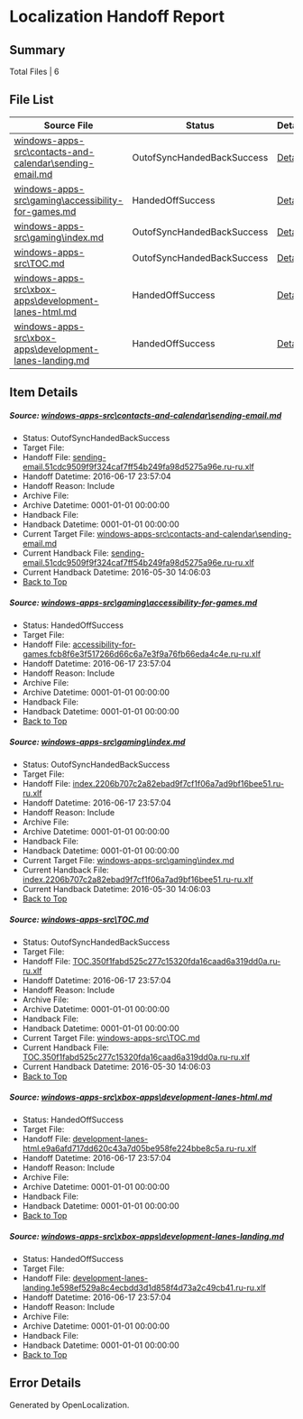 # <a name='report-top'></a> Localization Handoff Report

## Summary
 Total Files | 6

## File List
 Source File | Status | Details 
 ----------- | ------ | ------- 
 [windows-apps-src\contacts-and-calendar\sending-email.md](https://github.com/Microsoft/windows-apps/blob/252e144b2436f047f7b0849bb6e5aee87b2e3464/windows-apps-src/contacts-and-calendar/sending-email.md) | OutofSyncHandedBackSuccess | [Details](#ff0d2cd86f8ba422db7a26565c52293a3e21a018501)
 [windows-apps-src\gaming\accessibility-for-games.md](https://github.com/Microsoft/windows-apps/blob/2492ff5c8b3ba0331e831234943a1db124f8fa4f/windows-apps-src/gaming/accessibility-for-games.md) | HandedOffSuccess | [Details](#2b78d767a7ac75e27f759c0eb06953e6158fb88b2103)
 [windows-apps-src\gaming\index.md](https://github.com/Microsoft/windows-apps/blob/41ee0d2a45408b5b1a0dbc0b102f1b59843814b2/windows-apps-src/gaming/index.md) | OutofSyncHandedBackSuccess | [Details](#e5447f6238ece768513d160579e1c7e89b04e5092159)
 [windows-apps-src\TOC.md](https://github.com/Microsoft/windows-apps/blob/41ee0d2a45408b5b1a0dbc0b102f1b59843814b2/windows-apps-src/TOC.md) | OutofSyncHandedBackSuccess | [Details](#c0a71fa7546fd5f2c7b53b75590797045946ea7f3797)
 [windows-apps-src\xbox-apps\development-lanes-html.md](https://github.com/Microsoft/windows-apps/blob/4996662d044315b878eb05eb6b82a17ce5eef2a7/windows-apps-src/xbox-apps/development-lanes-html.md) | HandedOffSuccess | [Details](#a7b891cf8373e989a0a3bebb0f40be9026ce42b43849)
 [windows-apps-src\xbox-apps\development-lanes-landing.md](https://github.com/Microsoft/windows-apps/blob/e0c273495321689e37df6b36d97870327cff6c5a/windows-apps-src/xbox-apps/development-lanes-landing.md) | HandedOffSuccess | [Details](#54db2390b5df3b5c6bc7ca6f7d6e36454435c5433850)

## Item Details
##### <a name='ff0d2cd86f8ba422db7a26565c52293a3e21a018501'></a> Source: [windows-apps-src\contacts-and-calendar\sending-email.md](https://github.com/Microsoft/windows-apps/blob/252e144b2436f047f7b0849bb6e5aee87b2e3464/windows-apps-src/contacts-and-calendar/sending-email.md)
* Status: OutofSyncHandedBackSuccess
* Target File: 
* Handoff File: [sending-email.51cdc9509f9f324caf7ff54b249fa98d5275a96e.ru-ru.xlf](https://github.com/Microsoft/WDG.handoff/blob/a3dd9cefb6fc54d2f9d0b19980919ddd3f881763/ol-handoff/Microsoft/windows-apps.ru-ru/master/sending-email.51cdc9509f9f324caf7ff54b249fa98d5275a96e.ru-ru.xlf)
* Handoff Datetime: 2016-06-17 23:57:04
* Handoff Reason: Include
* Archive File: 
* Archive Datetime: 0001-01-01 00:00:00
* Handback File: 
* Handback Datetime: 0001-01-01 00:00:00
* Current Target File: [windows-apps-src\contacts-and-calendar\sending-email.md](https://github.com/Microsoft/windows-apps.ru-ru/blob/e7872f786e987c46c3fca5f20ec42607f78920f2/windows-apps-src/contacts-and-calendar/sending-email.md)
* Current Handback File: [sending-email.51cdc9509f9f324caf7ff54b249fa98d5275a96e.ru-ru.xlf](https://github.com/Microsoft/WDG.handback/blob/0faf9b4ce6b19170fe83f60d030e1eaf7d92ea97/ol-handback/Microsoft/windows-apps.ru-ru/master/sending-email.51cdc9509f9f324caf7ff54b249fa98d5275a96e.ru-ru.xlf)
* Current Handback Datetime: 2016-05-30 14:06:03
* [Back to Top](#report-top)

##### <a name='2b78d767a7ac75e27f759c0eb06953e6158fb88b2103'></a> Source: [windows-apps-src\gaming\accessibility-for-games.md](https://github.com/Microsoft/windows-apps/blob/2492ff5c8b3ba0331e831234943a1db124f8fa4f/windows-apps-src/gaming/accessibility-for-games.md)
* Status: HandedOffSuccess
* Target File: 
* Handoff File: [accessibility-for-games.fcb8f6e3f517266d66c6a7e3f9a76fb66eda4c4e.ru-ru.xlf](https://github.com/Microsoft/WDG.handoff/blob/a3dd9cefb6fc54d2f9d0b19980919ddd3f881763/ol-handoff/Microsoft/windows-apps.ru-ru/master/accessibility-for-games.fcb8f6e3f517266d66c6a7e3f9a76fb66eda4c4e.ru-ru.xlf)
* Handoff Datetime: 2016-06-17 23:57:04
* Handoff Reason: Include
* Archive File: 
* Archive Datetime: 0001-01-01 00:00:00
* Handback File: 
* Handback Datetime: 0001-01-01 00:00:00
* [Back to Top](#report-top)

##### <a name='e5447f6238ece768513d160579e1c7e89b04e5092159'></a> Source: [windows-apps-src\gaming\index.md](https://github.com/Microsoft/windows-apps/blob/41ee0d2a45408b5b1a0dbc0b102f1b59843814b2/windows-apps-src/gaming/index.md)
* Status: OutofSyncHandedBackSuccess
* Target File: 
* Handoff File: [index.2206b707c2a82ebad9f7cf1f06a7ad9bf16bee51.ru-ru.xlf](https://github.com/Microsoft/WDG.handoff/blob/a3dd9cefb6fc54d2f9d0b19980919ddd3f881763/ol-handoff/Microsoft/windows-apps.ru-ru/master/index.2206b707c2a82ebad9f7cf1f06a7ad9bf16bee51.ru-ru.xlf)
* Handoff Datetime: 2016-06-17 23:57:04
* Handoff Reason: Include
* Archive File: 
* Archive Datetime: 0001-01-01 00:00:00
* Handback File: 
* Handback Datetime: 0001-01-01 00:00:00
* Current Target File: [windows-apps-src\gaming\index.md](https://github.com/Microsoft/windows-apps.ru-ru/blob/e7872f786e987c46c3fca5f20ec42607f78920f2/windows-apps-src/gaming/index.md)
* Current Handback File: [index.2206b707c2a82ebad9f7cf1f06a7ad9bf16bee51.ru-ru.xlf](https://github.com/Microsoft/WDG.handback/blob/0faf9b4ce6b19170fe83f60d030e1eaf7d92ea97/ol-handback/Microsoft/windows-apps.ru-ru/master/index.2206b707c2a82ebad9f7cf1f06a7ad9bf16bee51.ru-ru.xlf)
* Current Handback Datetime: 2016-05-30 14:06:03
* [Back to Top](#report-top)

##### <a name='c0a71fa7546fd5f2c7b53b75590797045946ea7f3797'></a> Source: [windows-apps-src\TOC.md](https://github.com/Microsoft/windows-apps/blob/41ee0d2a45408b5b1a0dbc0b102f1b59843814b2/windows-apps-src/TOC.md)
* Status: OutofSyncHandedBackSuccess
* Target File: 
* Handoff File: [TOC.350f1fabd525c277c15320fda16caad6a319dd0a.ru-ru.xlf](https://github.com/Microsoft/WDG.handoff/blob/a3dd9cefb6fc54d2f9d0b19980919ddd3f881763/ol-handoff/Microsoft/windows-apps.ru-ru/master/TOC.350f1fabd525c277c15320fda16caad6a319dd0a.ru-ru.xlf)
* Handoff Datetime: 2016-06-17 23:57:04
* Handoff Reason: Include
* Archive File: 
* Archive Datetime: 0001-01-01 00:00:00
* Handback File: 
* Handback Datetime: 0001-01-01 00:00:00
* Current Target File: [windows-apps-src\TOC.md](https://github.com/Microsoft/windows-apps.ru-ru/blob/e7872f786e987c46c3fca5f20ec42607f78920f2/windows-apps-src/TOC.md)
* Current Handback File: [TOC.350f1fabd525c277c15320fda16caad6a319dd0a.ru-ru.xlf](https://github.com/Microsoft/WDG.handback/blob/0faf9b4ce6b19170fe83f60d030e1eaf7d92ea97/ol-handback/Microsoft/windows-apps.ru-ru/master/TOC.350f1fabd525c277c15320fda16caad6a319dd0a.ru-ru.xlf)
* Current Handback Datetime: 2016-05-30 14:06:03
* [Back to Top](#report-top)

##### <a name='a7b891cf8373e989a0a3bebb0f40be9026ce42b43849'></a> Source: [windows-apps-src\xbox-apps\development-lanes-html.md](https://github.com/Microsoft/windows-apps/blob/4996662d044315b878eb05eb6b82a17ce5eef2a7/windows-apps-src/xbox-apps/development-lanes-html.md)
* Status: HandedOffSuccess
* Target File: 
* Handoff File: [development-lanes-html.e9a6afd717dd620c43a7d05be958fe224bbe8c5a.ru-ru.xlf](https://github.com/Microsoft/WDG.handoff/blob/a3dd9cefb6fc54d2f9d0b19980919ddd3f881763/ol-handoff/Microsoft/windows-apps.ru-ru/master/development-lanes-html.e9a6afd717dd620c43a7d05be958fe224bbe8c5a.ru-ru.xlf)
* Handoff Datetime: 2016-06-17 23:57:04
* Handoff Reason: Include
* Archive File: 
* Archive Datetime: 0001-01-01 00:00:00
* Handback File: 
* Handback Datetime: 0001-01-01 00:00:00
* [Back to Top](#report-top)

##### <a name='54db2390b5df3b5c6bc7ca6f7d6e36454435c5433850'></a> Source: [windows-apps-src\xbox-apps\development-lanes-landing.md](https://github.com/Microsoft/windows-apps/blob/e0c273495321689e37df6b36d97870327cff6c5a/windows-apps-src/xbox-apps/development-lanes-landing.md)
* Status: HandedOffSuccess
* Target File: 
* Handoff File: [development-lanes-landing.1e598ef529a8c4ecbdd3d1d858f4d73a2c49cb41.ru-ru.xlf](https://github.com/Microsoft/WDG.handoff/blob/a3dd9cefb6fc54d2f9d0b19980919ddd3f881763/ol-handoff/Microsoft/windows-apps.ru-ru/master/development-lanes-landing.1e598ef529a8c4ecbdd3d1d858f4d73a2c49cb41.ru-ru.xlf)
* Handoff Datetime: 2016-06-17 23:57:04
* Handoff Reason: Include
* Archive File: 
* Archive Datetime: 0001-01-01 00:00:00
* Handback File: 
* Handback Datetime: 0001-01-01 00:00:00
* [Back to Top](#report-top)


## Error Details

Generated by OpenLocalization.
